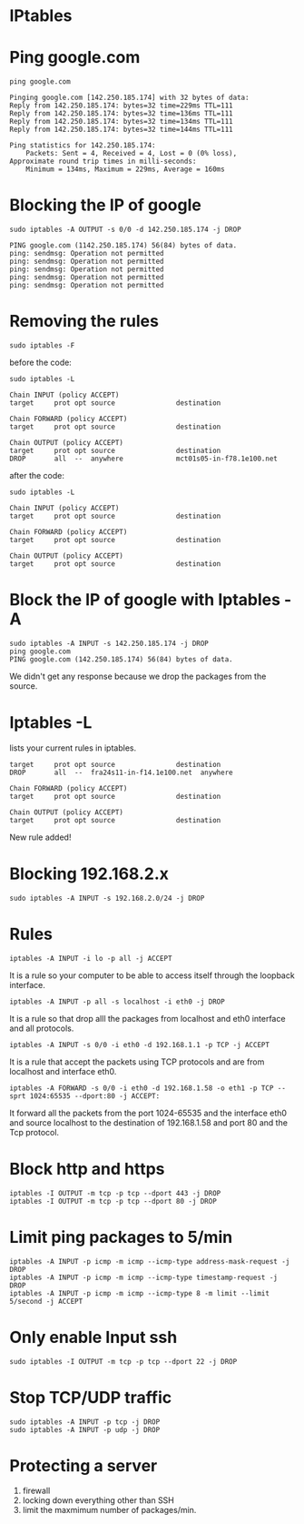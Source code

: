 # **IPtables**

# Ping google.com
```
ping google.com

Pinging google.com [142.250.185.174] with 32 bytes of data:
Reply from 142.250.185.174: bytes=32 time=229ms TTL=111
Reply from 142.250.185.174: bytes=32 time=136ms TTL=111
Reply from 142.250.185.174: bytes=32 time=134ms TTL=111
Reply from 142.250.185.174: bytes=32 time=144ms TTL=111

Ping statistics for 142.250.185.174:
    Packets: Sent = 4, Received = 4, Lost = 0 (0% loss),
Approximate round trip times in milli-seconds:
    Minimum = 134ms, Maximum = 229ms, Average = 160ms
```

# Blocking the IP of google
```
sudo iptables -A OUTPUT -s 0/0 -d 142.250.185.174 -j DROP

PING google.com (1142.250.185.174) 56(84) bytes of data.
ping: sendmsg: Operation not permitted
ping: sendmsg: Operation not permitted
ping: sendmsg: Operation not permitted
ping: sendmsg: Operation not permitted
ping: sendmsg: Operation not permitted
```
# Removing the rules
```
sudo iptables -F
```
before the code:
```
sudo iptables -L

Chain INPUT (policy ACCEPT)
target     prot opt source               destination         

Chain FORWARD (policy ACCEPT)
target     prot opt source               destination         

Chain OUTPUT (policy ACCEPT)
target     prot opt source               destination         
DROP       all  --  anywhere             mct01s05-in-f78.1e100.net 
```
after the code:
```
sudo iptables -L

Chain INPUT (policy ACCEPT)
target     prot opt source               destination         

Chain FORWARD (policy ACCEPT)
target     prot opt source               destination         

Chain OUTPUT (policy ACCEPT)
target     prot opt source               destination
```

# Block the IP of google with Iptables -A
```
sudo iptables -A INPUT -s 142.250.185.174 -j DROP
ping google.com
PING google.com (142.250.185.174) 56(84) bytes of data.
```
We didn't get any response because we drop the packages from the source.

# Iptables -L
lists your current rules in iptables.
```
target     prot opt source               destination         
DROP       all  --  fra24s11-in-f14.1e100.net  anywhere            

Chain FORWARD (policy ACCEPT)
target     prot opt source               destination         

Chain OUTPUT (policy ACCEPT)
target     prot opt source               destination 
```
New rule added!

# Blocking 192.168.2.x
```
sudo iptables -A INPUT -s 192.168.2.0/24 -j DROP
```
# Rules
```
iptables -A INPUT -i lo -p all -j ACCEPT 
```
It is a rule so your computer to be able to access itself through the loopback interface.

```
iptables -A INPUT -p all -s localhost -i eth0 -j DROP
```
It is a rule so that drop alll the packages from localhost and eth0 interface and all protocols.

```
iptables -A INPUT -s 0/0 -i eth0 -d 192.168.1.1 -p TCP -j ACCEPT
```
It is a rule that accept the packets using TCP protocols and are from localhost and interface eth0.

```
iptables -A FORWARD -s 0/0 -i eth0 -d 192.168.1.58 -o eth1 -p TCP --sprt 1024:65535 --dport:80 -j ACCEPT:
```
It forward all the packets from the port 1024-65535 and the interface eth0 and source localhost to the destination of 192.168.1.58 and port 80 and the Tcp protocol.

# Block http and https
```
iptables -I OUTPUT -m tcp -p tcp --dport 443 -j DROP
iptables -I OUTPUT -m tcp -p tcp --dport 80 -j DROP
```
# Limit ping packages to 5/min
```
iptables -A INPUT -p icmp -m icmp --icmp-type address-mask-request -j DROP
iptables -A INPUT -p icmp -m icmp --icmp-type timestamp-request -j DROP
iptables -A INPUT -p icmp -m icmp --icmp-type 8 -m limit --limit 5/second -j ACCEPT
```
# Only enable Input ssh
```
sudo iptables -I OUTPUT -m tcp -p tcp --dport 22 -j DROP
```

# Stop TCP/UDP traffic
```
sudo iptables -A INPUT -p tcp -j DROP
sudo iptables -A INPUT -p udp -j DROP
```
# Protecting a server
1) firewall 
2) locking down everything other than SSH
3) limit the maxmimum number of packages/min.
